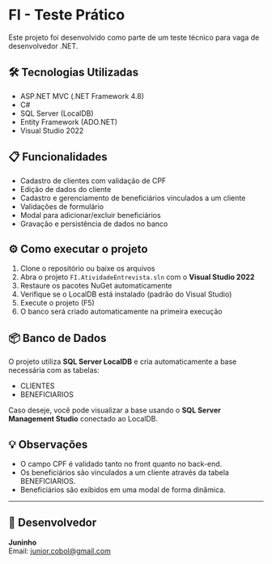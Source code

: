 # FI - Teste Prático

Este projeto foi desenvolvido como parte de um teste técnico para vaga de desenvolvedor .NET.

## 🛠 Tecnologias Utilizadas

- ASP.NET MVC (.NET Framework 4.8)
- C#
- SQL Server (LocalDB)
- Entity Framework (ADO.NET)
- Visual Studio 2022

## 📋 Funcionalidades

- Cadastro de clientes com validação de CPF
- Edição de dados do cliente
- Cadastro e gerenciamento de beneficiários vinculados a um cliente
- Validações de formulário
- Modal para adicionar/excluir beneficiários
- Gravação e persistência de dados no banco

## ⚙️ Como executar o projeto

1. Clone o repositório ou baixe os arquivos
2. Abra o projeto `FI.AtividadeEntrevista.sln` com o **Visual Studio 2022**
3. Restaure os pacotes NuGet automaticamente
4. Verifique se o LocalDB está instalado (padrão do Visual Studio)
5. Execute o projeto (F5)
6. O banco será criado automaticamente na primeira execução

## 📦 Banco de Dados

O projeto utiliza **SQL Server LocalDB** e cria automaticamente a base necessária com as tabelas:

- CLIENTES
- BENEFICIARIOS

Caso deseje, você pode visualizar a base usando o **SQL Server Management Studio** conectado ao LocalDB.

## 💡 Observações

- O campo CPF é validado tanto no front quanto no back-end.
- Os beneficiários são vinculados a um cliente através da tabela BENEFICIARIOS.
- Beneficiários são exibidos em uma modal de forma dinâmica.

---

## 🧠 Desenvolvedor

**Juninho**  
Email: junior.cobol@gmail.com

